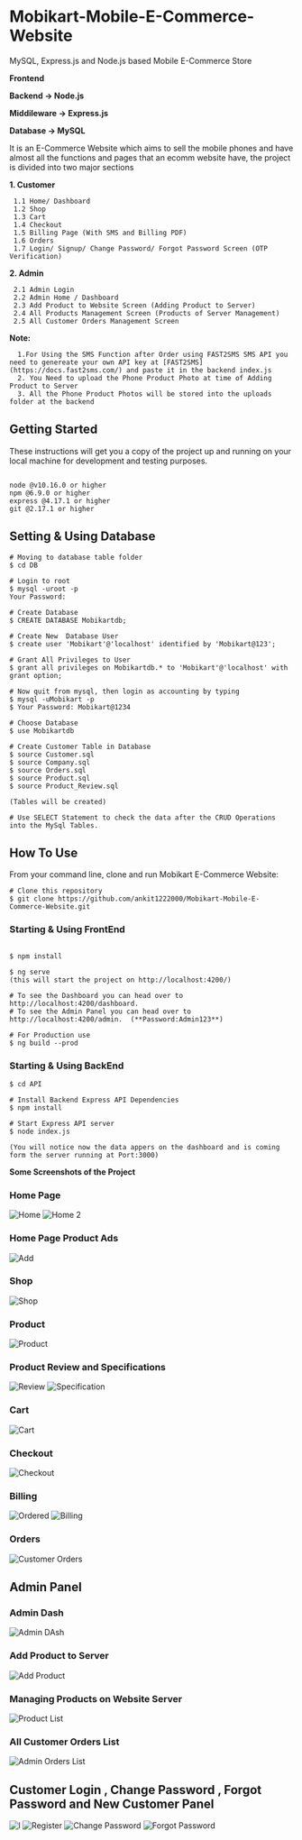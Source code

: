 # Mobikart-Mobile-E-Commerce-Website
MySQL, Express.js and Node.js based Mobile E-Commerce Store

**Frontend**

**Backend -> Node.js**

**Middileware -> Express.js**

**Database -> MySQL**

It is an E-Commerce Website which aims to sell the mobile phones and have almost all the functions and pages that an ecomm website have, the project is divided into two major sections

**1. Customer**

     1.1 Home/ Dashboard 
     1.2 Shop 
     1.3 Cart 
     1.4 Checkout
     1.5 Billing Page (With SMS and Billing PDF)
     1.6 Orders 
     1.7 Login/ Signup/ Change Password/ Forgot Password Screen (OTP Verification)
 
**2. Admin**

     2.1 Admin Login
     2.2 Admin Home / Dashboard
     2.3 Add Product to Website Screen (Adding Product to Server)
     2.4 All Products Management Screen (Products of Server Management)
     2.5 All Customer Orders Management Screen
     

**Note:**
```
  1.For Using the SMS Function after Order using FAST2SMS SMS API you need to genereate your own API key at [FAST2SMS](https://docs.fast2sms.com/) and paste it in the backend index.js
  2. You Need to upload the Phone Product Photo at time of Adding Product to Server
  3. All the Phone Product Photos will be stored into the uploads folder at the backend
 ```

  
     




## Getting Started

These instructions will get you a copy of the project up and running on your local machine for development and testing purposes.


```

node @v10.16.0 or higher
npm @6.9.0 or higher
express @4.17.1 or higher
git @2.17.1 or higher
```


## Setting & Using Database

```
# Moving to database table folder
$ cd DB

# Login to root
$ mysql -uroot -p
Your Password:

# Create Database
$ CREATE DATABASE Mobikartdb;

# Create New  Database User
$ create user 'Mobikart'@'localhost' identified by 'Mobikart@123';   

# Grant All Privileges to User
$ grant all privileges on Mobikartdb.* to 'Mobikart'@'localhost' with grant option;

# Now quit from mysql, then login as accounting by typing
$ mysql -uMobikart -p
$ Your Password: Mobikart@1234

# Choose Database
$ use Mobikartdb

# Create Customer Table in Database
$ source Customer.sql
$ source Company.sql
$ source Orders.sql
$ source Product.sql
$ source Product_Review.sql

(Tables will be created)

# Use SELECT Statement to check the data after the CRUD Operations into the MySql Tables.

```


## How To Use 

From your command line, clone and run Mobikart E-Commerce Website:

```
# Clone this repository
$ git clone https://github.com/ankit1222000/Mobikart-Mobile-E-Commerce-Website.git
```

### Starting & Using FrontEnd

```

$ npm install

$ ng serve
(this will start the project on http://localhost:4200/)

# To see the Dashboard you can head over to http://localhost:4200/dashboard.
# To see the Admin Panel you can head over to http://localhost:4200/admin.  (**Password:Admin123**)

# For Production use
$ ng build --prod
```

### Starting & Using BackEnd

```
$ cd API

# Install Backend Express API Dependencies
$ npm install 

# Start Express API server
$ node index.js

(You will notice now the data appers on the dashboard and is coming form the server running at Port:3000)

```



**Some Screenshots of the Project**

### Home Page

![Home](https://user-images.githubusercontent.com/60085587/105044644-f9ee5700-5a8c-11eb-8e84-3aacf4482835.PNG)
![Home 2](https://user-images.githubusercontent.com/60085587/105044610-f064ef00-5a8c-11eb-911a-5ca90a0f94b5.PNG)


### Home Page Product Ads
![Add](https://user-images.githubusercontent.com/60085587/105048288-62d7ce00-5a91-11eb-9f70-16489d989071.PNG)

### Shop
![Shop](https://user-images.githubusercontent.com/60085587/105044714-0e325400-5a8d-11eb-9b2d-f97f5466c438.PNG)

### Product
![Product](https://user-images.githubusercontent.com/60085587/105044685-04a8ec00-5a8d-11eb-9592-f433f38c2e82.PNG)


### Product Review and Specifications
![Review](https://user-images.githubusercontent.com/60085587/105044709-0d012700-5a8d-11eb-8fb4-1db7e7e2d20d.PNG)
![Specification](https://user-images.githubusercontent.com/60085587/105044739-168a8f00-5a8d-11eb-9aec-83cddfce5800.PNG)


### Cart
![Cart](https://user-images.githubusercontent.com/60085587/105044578-e80cb400-5a8c-11eb-8485-b370bf5e3e4a.PNG)

### Checkout
![Checkout](https://user-images.githubusercontent.com/60085587/105044586-e93de100-5a8c-11eb-86e6-faef535c5c77.PNG)

### Billing

![Ordered](https://user-images.githubusercontent.com/60085587/105044665-ffe43800-5a8c-11eb-9a7d-5ad700815eae.PNG)
![Billing](https://user-images.githubusercontent.com/60085587/105056504-48562280-5a9a-11eb-931a-b25f9f1337c0.PNG)

### Orders
![Customer Orders](https://user-images.githubusercontent.com/60085587/105044599-ec38d180-5a8c-11eb-9031-a84a64444aa8.PNG)


## Admin Panel

### Admin Dash
![Admin DAsh](https://user-images.githubusercontent.com/60085587/105044770-1f7b6080-5a8d-11eb-97ac-41267990369f.PNG)


### Add Product to Server
![Add Product](https://user-images.githubusercontent.com/60085587/105044743-17bbbc00-5a8d-11eb-93ac-33ba786251d1.PNG)

### Managing Products on Website Server 
![Product List](https://user-images.githubusercontent.com/60085587/105044671-01156500-5a8d-11eb-93a1-f433a8576c0e.PNG)

### All Customer Orders List
![Admin Orders List](https://user-images.githubusercontent.com/60085587/105044575-e6db8700-5a8c-11eb-9d02-696952757e62.PNG)


## Customer Login , Change Password , Forgot Password and New Customer Panel

![l](https://user-images.githubusercontent.com/60085587/105057030-d03c2c80-5a9a-11eb-8dfb-1fb5f08307c8.PNG)
![Register](https://user-images.githubusercontent.com/60085587/105057036-d16d5980-5a9a-11eb-9197-a38bc45a27bb.PNG)
![Change Password](https://user-images.githubusercontent.com/60085587/105057015-cd413c00-5a9a-11eb-8960-c0d0b64ac406.PNG)
![Forgot Password](https://user-images.githubusercontent.com/60085587/105057023-cf0aff80-5a9a-11eb-882a-f2ba2e72c46f.PNG)



